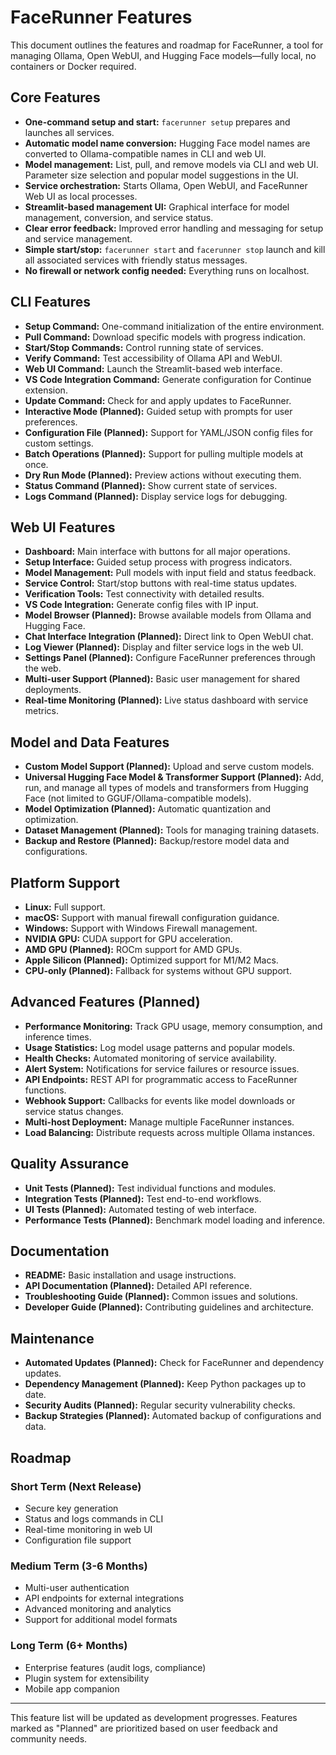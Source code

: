 # FaceRunner Features

This document outlines the features and roadmap for FaceRunner, a tool for managing Ollama, Open WebUI, and Hugging Face models—fully local, no containers or Docker required.

## Core Features

- **One-command setup and start:** `facerunner setup` prepares and launches all services.
- **Automatic model name conversion:** Hugging Face model names are converted to Ollama-compatible names in CLI and web UI.
- **Model management:** List, pull, and remove models via CLI and web UI. Parameter size selection and popular model suggestions in the UI.
- **Service orchestration:** Starts Ollama, Open WebUI, and FaceRunner Web UI as local processes.
- **Streamlit-based management UI:** Graphical interface for model management, conversion, and service status.
- **Clear error feedback:** Improved error handling and messaging for setup and service management.
- **Simple start/stop:** `facerunner start` and `facerunner stop` launch and kill all associated services with friendly status messages.
- **No firewall or network config needed:** Everything runs on localhost.

## CLI Features

- **Setup Command:** One-command initialization of the entire environment.
- **Pull Command:** Download specific models with progress indication.
- **Start/Stop Commands:** Control running state of services.
- **Verify Command:** Test accessibility of Ollama API and WebUI.
- **Web UI Command:** Launch the Streamlit-based web interface.
- **VS Code Integration Command:** Generate configuration for Continue extension.
- **Update Command:** Check for and apply updates to FaceRunner.
- **Interactive Mode (Planned):** Guided setup with prompts for user preferences.
- **Configuration File (Planned):** Support for YAML/JSON config files for custom settings.
- **Batch Operations (Planned):** Support for pulling multiple models at once.
- **Dry Run Mode (Planned):** Preview actions without executing them.
- **Status Command (Planned):** Show current state of services.
- **Logs Command (Planned):** Display service logs for debugging.

## Web UI Features

- **Dashboard:** Main interface with buttons for all major operations.
- **Setup Interface:** Guided setup process with progress indicators.
- **Model Management:** Pull models with input field and status feedback.
- **Service Control:** Start/stop buttons with real-time status updates.
- **Verification Tools:** Test connectivity with detailed results.
- **VS Code Integration:** Generate config files with IP input.
- **Model Browser (Planned):** Browse available models from Ollama and Hugging Face.
- **Chat Interface Integration (Planned):** Direct link to Open WebUI chat.
- **Log Viewer (Planned):** Display and filter service logs in the web UI.
- **Settings Panel (Planned):** Configure FaceRunner preferences through the web.
- **Multi-user Support (Planned):** Basic user management for shared deployments.
- **Real-time Monitoring (Planned):** Live status dashboard with service metrics.

## Model and Data Features

- **Custom Model Support (Planned):** Upload and serve custom models.
- **Universal Hugging Face Model & Transformer Support (Planned):** Add, run, and manage all types of models and transformers from Hugging Face (not limited to GGUF/Ollama-compatible models).
- **Model Optimization (Planned):** Automatic quantization and optimization.
- **Dataset Management (Planned):** Tools for managing training datasets.
- **Backup and Restore (Planned):** Backup/restore model data and configurations.

## Platform Support

- **Linux:** Full support.
- **macOS:** Support with manual firewall configuration guidance.
- **Windows:** Support with Windows Firewall management.
- **NVIDIA GPU:** CUDA support for GPU acceleration.
- **AMD GPU (Planned):** ROCm support for AMD GPUs.
- **Apple Silicon (Planned):** Optimized support for M1/M2 Macs.
- **CPU-only (Planned):** Fallback for systems without GPU support.

## Advanced Features (Planned)

- **Performance Monitoring:** Track GPU usage, memory consumption, and inference times.
- **Usage Statistics:** Log model usage patterns and popular models.
- **Health Checks:** Automated monitoring of service availability.
- **Alert System:** Notifications for service failures or resource issues.
- **API Endpoints:** REST API for programmatic access to FaceRunner functions.
- **Webhook Support:** Callbacks for events like model downloads or service status changes.
- **Multi-host Deployment:** Manage multiple FaceRunner instances.
- **Load Balancing:** Distribute requests across multiple Ollama instances.

## Quality Assurance

- **Unit Tests (Planned):** Test individual functions and modules.
- **Integration Tests (Planned):** Test end-to-end workflows.
- **UI Tests (Planned):** Automated testing of web interface.
- **Performance Tests (Planned):** Benchmark model loading and inference.

## Documentation

- **README:** Basic installation and usage instructions.
- **API Documentation (Planned):** Detailed API reference.
- **Troubleshooting Guide (Planned):** Common issues and solutions.
- **Developer Guide (Planned):** Contributing guidelines and architecture.

## Maintenance

- **Automated Updates (Planned):** Check for FaceRunner and dependency updates.
- **Dependency Management (Planned):** Keep Python packages up to date.
- **Security Audits (Planned):** Regular security vulnerability checks.
- **Backup Strategies (Planned):** Automated backup of configurations and data.

## Roadmap

### Short Term (Next Release)
- Secure key generation
- Status and logs commands in CLI
- Real-time monitoring in web UI
- Configuration file support

### Medium Term (3-6 Months)
- Multi-user authentication
- API endpoints for external integrations
- Advanced monitoring and analytics
- Support for additional model formats

### Long Term (6+ Months)
- Enterprise features (audit logs, compliance)
- Plugin system for extensibility
- Mobile app companion

---

This feature list will be updated as development progresses. Features marked as "Planned" are prioritized based on user feedback and community needs.
